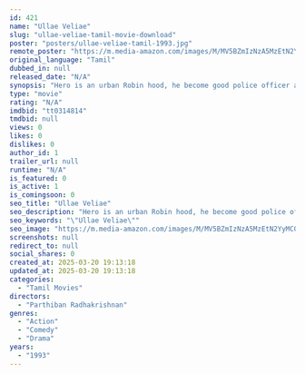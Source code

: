 ```yaml
---
id: 421
name: "Ullae Veliae"
slug: "ullae-veliae-tamil-movie-download"
poster: "posters/ullae-veliae-tamil-1993.jpg"
remote_poster: "https://m.media-amazon.com/images/M/MV5BZmIzNzA5MzEtN2YyMC00MDFmLThiZjYtNWQ2YzMwMjRlMGYyXkEyXkFqcGdeQXVyMjA4OTI5NDQ@._V1_SX300.jpg"
original_language: "Tamil"
dubbed_in: null
released_date: "N/A"
synopsis: "Hero is an urban Robin hood, he become good police officer after realizing his mistakes."
type: "movie"
rating: "N/A"
imdbid: "tt0314814"
tmdbid: null
views: 0
likes: 0
dislikes: 0
author_id: 1
trailer_url: null
runtime: "N/A"
is_featured: 0
is_active: 1
is_comingsoon: 0
seo_title: "Ullae Veliae"
seo_description: "Hero is an urban Robin hood, he become good police officer after realizing his mistakes."
seo_keywords: "\"Ullae Veliae\""
seo_image: "https://m.media-amazon.com/images/M/MV5BZmIzNzA5MzEtN2YyMC00MDFmLThiZjYtNWQ2YzMwMjRlMGYyXkEyXkFqcGdeQXVyMjA4OTI5NDQ@._V1_SX300.jpg"
screenshots: null
redirect_to: null
social_shares: 0
created_at: 2025-03-20 19:13:18
updated_at: 2025-03-20 19:13:18
categories:
  - "Tamil Movies"
directors:
  - "Parthiban Radhakrishnan"
genres:
  - "Action"
  - "Comedy"
  - "Drama"
years:
  - "1993"
---
```

